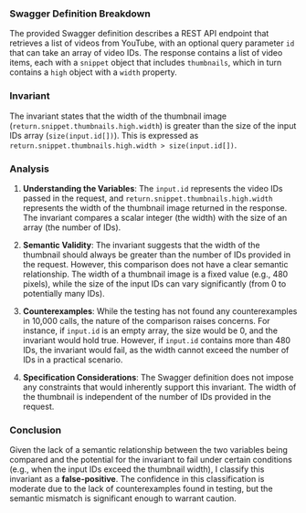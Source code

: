 ### Swagger Definition Breakdown
The provided Swagger definition describes a REST API endpoint that retrieves a list of videos from YouTube, with an optional query parameter `id` that can take an array of video IDs. The response contains a list of video items, each with a `snippet` object that includes `thumbnails`, which in turn contains a `high` object with a `width` property.

### Invariant
The invariant states that the width of the thumbnail image (`return.snippet.thumbnails.high.width`) is greater than the size of the input IDs array (`size(input.id[])`). This is expressed as `return.snippet.thumbnails.high.width > size(input.id[])`.

### Analysis
1. **Understanding the Variables**: The `input.id` represents the video IDs passed in the request, and `return.snippet.thumbnails.high.width` represents the width of the thumbnail image returned in the response. The invariant compares a scalar integer (the width) with the size of an array (the number of IDs).

2. **Semantic Validity**: The invariant suggests that the width of the thumbnail should always be greater than the number of IDs provided in the request. However, this comparison does not have a clear semantic relationship. The width of a thumbnail image is a fixed value (e.g., 480 pixels), while the size of the input IDs can vary significantly (from 0 to potentially many IDs).

3. **Counterexamples**: While the testing has not found any counterexamples in 10,000 calls, the nature of the comparison raises concerns. For instance, if `input.id` is an empty array, the size would be 0, and the invariant would hold true. However, if `input.id` contains more than 480 IDs, the invariant would fail, as the width cannot exceed the number of IDs in a practical scenario.

4. **Specification Considerations**: The Swagger definition does not impose any constraints that would inherently support this invariant. The width of the thumbnail is independent of the number of IDs provided in the request.

### Conclusion
Given the lack of a semantic relationship between the two variables being compared and the potential for the invariant to fail under certain conditions (e.g., when the input IDs exceed the thumbnail width), I classify this invariant as a **false-positive**. The confidence in this classification is moderate due to the lack of counterexamples found in testing, but the semantic mismatch is significant enough to warrant caution.
